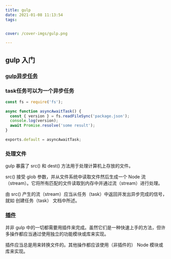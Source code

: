 ```yaml
---
title: gulp
date: 2021-01-08 11:13:54
tags:


cover: /cover-imgs/gulp.png

---
```

## gulp 入门

<!-- more -->


### [gulp异步任务](https://www.gulpjs.com.cn/docs/getting-started/async-completion/#%E5%BC%82%E6%AD%A5%E6%89%A7%E8%A1%8C)

### task任务可以为一个异步任务
```js
const fs = require('fs');

async function asyncAwaitTask() {
  const { version } = fs.readFileSync('package.json');
  console.log(version);
  await Promise.resolve('some result');
}

exports.default = asyncAwaitTask;
```

### 处理文件
gulp 暴露了 src() 和 dest() 方法用于处理计算机上存放的文件。

src() 接受 glob 参数，并从文件系统中读取文件然后生成一个 Node 流（stream）。它将所有匹配的文件读取到内存中并通过流（stream）进行处理。

由 src() 产生的流（stream）应当从任务（task）中返回并发出异步完成的信号，就如 创建任务（task） 文档中所述。

### [插件](https://www.gulpjs.com.cn/docs/getting-started/using-plugins/#%E4%BD%BF%E7%94%A8%E6%8F%92%E4%BB%B6)

并非 gulp 中的一切都需要用插件来完成。虽然它们是一种快速上手的方法，但许多操作都应当通过使用独立的功能模块或库来实现。

插件应当总是用来转换文件的。其他操作都应该使用（非插件的） Node 模块或库来实现。

